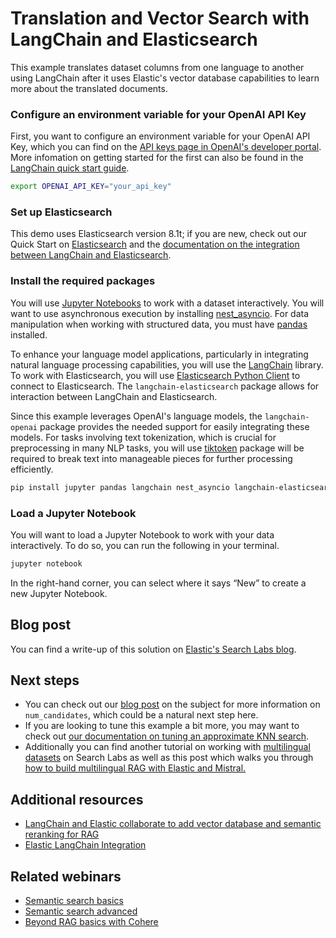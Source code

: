 # Translation and Vector Search with LangChain and Elasticsearch
This example translates dataset columns from one language to another using LangChain after it uses Elastic's vector database capabilities to learn more about the translated documents.

### Configure an environment variable for your OpenAI API Key
First, you want to configure an environment variable for your OpenAI API Key, which you can find on the [API keys page in OpenAI's developer portal](https://platform.openai.com/api-keys). More infomation on getting started for the first can also be found in the [LangChain quick start guide](https://python.langchain.com/v0.1/docs/get_started/quickstart/).

```bash
export OPENAI_API_KEY="your_api_key"
```

### Set up Elasticsearch
This demo uses Elasticsearch version 8.1t; if you are new, check out our Quick Start on [Elasticsearch](https://www.elastic.co/guide/en/elasticsearch/reference/current/getting-started.html) and the [documentation on the integration between LangChain and Elasticsearch](https://python.langchain.com/v0.2/docs/integrations/vectorstores/elasticsearch/).

### Install the required packages
You will use [Jupyter Notebooks](https://jupyter.org/) to work with a dataset interactively. You will want to use asynchronous execution by installing [nest_asyncio](https://pypi.org/project/nest-asyncio/). For data manipulation when working with structured data, you must have [pandas](https://pandas.pydata.org/) installed.

To enhance your language model applications, particularly in integrating natural language processing capabilities, you will use the [LangChain](https://langchain.com/) library. To work with Elasticsearch, you will use [Elasticsearch Python Client](https://www.elastic.co/guide/en/elasticsearch/client/python-api/current/getting-started-python.html) to connect to Elasticsearch. The `langchain-elasticsearch` package allows for interaction between LangChain and Elasticsearch.

Since this example leverages OpenAI's language models, the `langchain-openai` package provides the needed support for easily integrating these models. For tasks involving text tokenization, which is crucial for preprocessing in many NLP tasks, you will use  [tiktoken](https://pypi.org/project/tiktoken/) package will be required to break text into manageable pieces for further processing efficiently.

```bash
pip install jupyter pandas langchain nest_asyncio langchain-elasticsearch langchain-openai tiktoken elasticsearch datasets
```

### Load a Jupyter Notebook
You will want to load a Jupyter Notebook to work with your data interactively. To do so, you can run the following in your terminal.

```bash
jupyter notebook
```

In the right-hand corner, you can select where it says “New” to create a new Jupyter Notebook.

## Blog post
You can find a write-up of this solution on [Elastic's Search Labs blog](https://www.elastic.co/search-labs/blog/unlocking-multilingual-insights).

## Next steps
- You can check out our [blog post](https://www.elastic.co/search-labs/blog/elasticsearch-knn-and-num-candidates-strategies) on the subject for more information on `num_candidates`, which could be a natural next step here. 
- If you are looking to tune this example a bit more, you may want to check out [our documentation on tuning an approximate KNN search](https://www.elastic.co/guide/en/elasticsearch/reference/current/tune-knn-search.html).
- Additionally you can find another tutorial on working with [multilingual datasets](https://github.com/elastic/elasticsearch-labs/blob/main/notebooks/search/04-multilingual.ipynb) on Search Labs as well as this post which walks you through [how to build multilingual RAG with Elastic and Mistral.](https://www.elastic.co/search-labs/blog/building-multilingual-rag-with-elastic-and-mistral)

## Additional resources
- [LangChain and Elastic collaborate to add vector database and semantic reranking for RAG](https://www.elastic.co/search-labs/blog/langchain-collaboration)
- [Elastic LangChain Integration](https://www.elastic.co/search-labs/integrations/langchain)

## Related webinars
- [Semantic search basics](https://www.elastic.co/virtual-events/getting-started-semantic-search-excellence)
- [Semantic search advanced](https://www.elastic.co/virtual-events/advanced-semantic-search-excellence)
- [Beyond RAG basics with Cohere](https://www.elastic.co/virtual-events/beyond-rag-basics)
